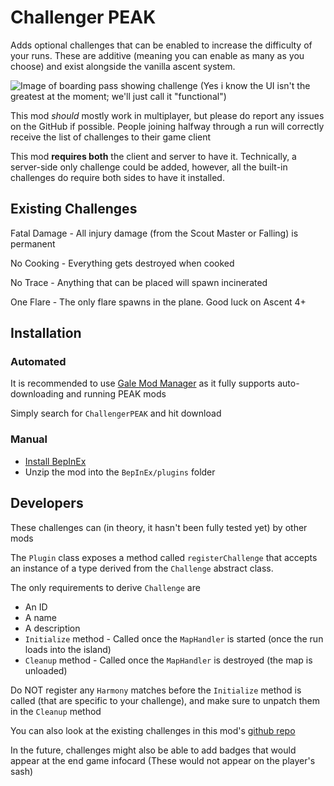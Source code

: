 # Challenger PEAK
Adds optional challenges that can be enabled to increase the difficulty of your runs. These are additive (meaning you can enable as many as you choose) and exist alongside the vanilla ascent system.

![Image of boarding pass showing challenge](https://i.imgur.com/CA9qj8r.png)
(Yes i know the UI isn't the greatest at the moment; we'll just call it "functional")


This mod <i>should</i> mostly work in multiplayer, but please do report any issues on the GitHub if possible. People joining halfway through a run will correctly receive the list of challenges to their game client

This mod <b>requires both</b> the client and server to have it. Technically, a server-side only challenge could be added, however, all the built-in challenges do require both sides to have it installed.

## Existing Challenges
Fatal Damage - All injury damage (from the Scout Master or Falling) is permanent

No Cooking - Everything gets destroyed when cooked

No Trace - Anything that can be placed will spawn incinerated

One Flare - The only flare spawns in the plane. Good luck on Ascent 4+

## Installation
### Automated
It is recommended to use [Gale Mod Manager](https://github.com/Kesomannen/gale) as it fully supports auto-downloading and running PEAK mods

Simply search for `ChallengerPEAK` and hit download
### Manual
- [Install BepInEx](https://thunderstore.io/package/bbepis/BepInExPack/#README:~:text=the%20BepInEx%20framework.-,To%20install%2C,-extract%20contents%20of)
- Unzip the mod into the `BepInEx/plugins` folder

## Developers
These challenges can (in theory, it hasn't been fully tested yet) by other mods

The `Plugin` class exposes a method called `registerChallenge` that accepts an instance of a type derived from the `Challenge` abstract class.

The only requirements to derive `Challenge` are
- An ID
- A name
- A description
- `Initialize` method - Called once the `MapHandler` is started (once the run loads into the island)
- `Cleanup` method - Called once the `MapHandler` is destroyed (the map is unloaded)

Do NOT register any `Harmony` matches before the `Initialize` method is called (that are specific to your challenge), and make sure to unpatch them in the `Cleanup` method

You can also look at the existing challenges in this mod's [github repo](https://github.com/Raspberry1111/ChallengerPEAK/tree/main/Challenges)

In the future, challenges might also be able to add badges that would appear at the end game infocard (These would not appear on the player's sash)